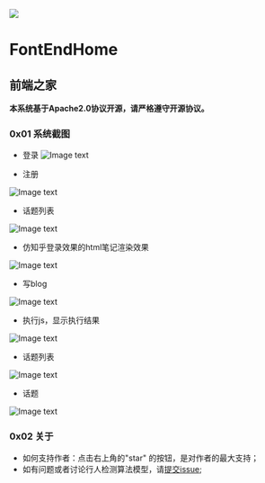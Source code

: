 ![](https://img.shields.io/badge/License-Apache%202-yellow.svg)
# FontEndHome
## 前端之家

**本系统基于Apache2.0协议开源，请严格遵守开源协议。**

### 0x01 系统截图
- 登录
![Image text](https://raw.githubusercontent.com/yangyuan6/FontEndHome/master/screenshot/01.png)

- 注册

![Image text](https://raw.githubusercontent.com/yangyuan6/FontEndHome/master/screenshot/02.png)

- 话题列表

![Image text](https://raw.githubusercontent.com/yangyuan6/FontEndHome/master/screenshot/03.png)

- 仿知乎登录效果的html笔记渲染效果

![Image text](https://raw.githubusercontent.com/yangyuan6/FontEndHome/master/screenshot/04.png)

- 写blog

![Image text](https://raw.githubusercontent.com/yangyuan6/FontEndHome/master/screenshot/05.png)

- 执行js，显示执行结果

![Image text](https://raw.githubusercontent.com/yangyuan6/FontEndHome/master/screenshot/06.png)

- 话题列表

![Image text](https://raw.githubusercontent.com/yangyuan6/FontEndHome/master/screenshot/07.png)

- 话题

![Image text](https://raw.githubusercontent.com/yangyuan6/FontEndHome/master/screenshot/08.png)

### 0x02 关于

- 如何支持作者：点击右上角的"star" 的按钮，是对作者的最大支持；
- 如有问题或者讨论行人检测算法模型，请[提交issue](https://github.com/yangyuan6/FontEndHome/issues/new);